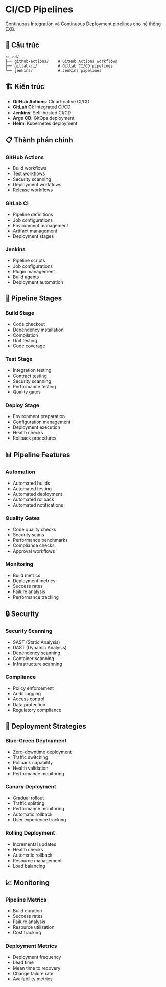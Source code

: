 # CI/CD Pipelines

Continuous Integration và Continuous Deployment pipelines cho hệ thống EXB.

## 📁 Cấu trúc

```
ci-cd/
├── github-actions/    # GitHub Actions workflows
├── gitlab-ci/         # GitLab CI/CD pipelines
└── jenkins/           # Jenkins pipelines
```

## 🏗️ Kiến trúc

- **GitHub Actions**: Cloud-native CI/CD
- **GitLab CI**: Integrated CI/CD
- **Jenkins**: Self-hosted CI/CD
- **Argo CD**: GitOps deployment
- **Helm**: Kubernetes deployment

## 📋 Thành phần chính

### GitHub Actions
- Build workflows
- Test workflows
- Security scanning
- Deployment workflows
- Release workflows

### GitLab CI
- Pipeline definitions
- Job configurations
- Environment management
- Artifact management
- Deployment stages

### Jenkins
- Pipeline scripts
- Job configurations
- Plugin management
- Build agents
- Deployment automation

## 🚀 Pipeline Stages

### Build Stage
- Code checkout
- Dependency installation
- Compilation
- Unit testing
- Code coverage

### Test Stage
- Integration testing
- Contract testing
- Security scanning
- Performance testing
- Quality gates

### Deploy Stage
- Environment preparation
- Configuration management
- Deployment execution
- Health checks
- Rollback procedures

## 📊 Pipeline Features

### Automation
- Automated builds
- Automated testing
- Automated deployment
- Automated rollback
- Automated notifications

### Quality Gates
- Code quality checks
- Security scans
- Performance benchmarks
- Compliance checks
- Approval workflows

### Monitoring
- Build metrics
- Deployment metrics
- Success rates
- Failure analysis
- Performance tracking

## 🔒 Security

### Security Scanning
- SAST (Static Analysis)
- DAST (Dynamic Analysis)
- Dependency scanning
- Container scanning
- Infrastructure scanning

### Compliance
- Policy enforcement
- Audit logging
- Access control
- Data protection
- Regulatory compliance

## 🔄 Deployment Strategies

### Blue-Green Deployment
- Zero-downtime deployment
- Traffic switching
- Rollback capability
- Health validation
- Performance monitoring

### Canary Deployment
- Gradual rollout
- Traffic splitting
- Performance monitoring
- Automatic rollback
- User experience tracking

### Rolling Deployment
- Incremental updates
- Health checks
- Automatic rollback
- Resource management
- Load balancing

## 📈 Monitoring

### Pipeline Metrics
- Build duration
- Success rates
- Failure analysis
- Resource utilization
- Cost tracking

### Deployment Metrics
- Deployment frequency
- Lead time
- Mean time to recovery
- Change failure rate
- Availability metrics
